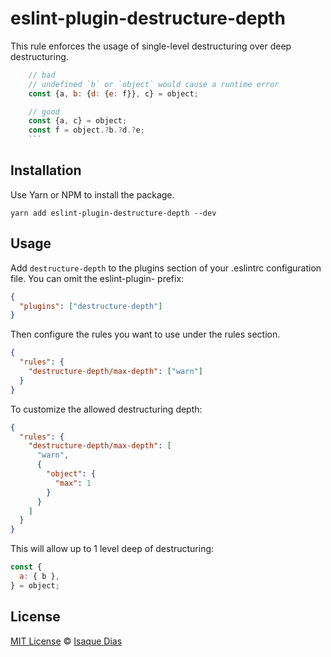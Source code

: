 # eslint-plugin-destructure-depth

This rule enforces the usage of single-level destructuring over deep destructuring.

````js
    // bad
    // undefined `b` or `object` would cause a runtime error
    const {a, b: {d: {e: f}}, c} = object;

    // good
    const {a, c} = object;
    const f = object.?b.?d.?e;
    ```
````

## Installation

Use Yarn or NPM to install the package.

```
yarn add eslint-plugin-destructure-depth --dev
```

## Usage

Add `destructure-depth` to the plugins section of your .eslintrc configuration file. You can omit the eslint-plugin- prefix:

```json
{
  "plugins": ["destructure-depth"]
}
```

Then configure the rules you want to use under the rules section.

```json
{
  "rules": {
    "destructure-depth/max-depth": ["warn"]
  }
}
```

To customize the allowed destructuring depth:

```json
{
  "rules": {
    "destructure-depth/max-depth": [
      "warn",
      {
        "object": {
          "max": 1
        }
      }
    ]
  }
}
```

This will allow up to 1 level deep of destructuring:

```js
const {
  a: { b },
} = object;
```

## License

[MIT License](https://github.com/isaquediasm/redux-tracking-middleware/master/LICENSE.md) © [Isaque Dias](https://github.com/isaquediasm)
